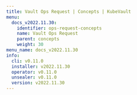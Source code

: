```yaml
---
title: Vault Ops Request | Concepts | KubeVault
menu:
  docs_v2022.11.30:
    identifier: ops-request-concepts
    name: Vault Ops Request
    parent: concepts
    weight: 30
menu_name: docs_v2022.11.30
info:
  cli: v0.11.0
  installer: v2022.11.30
  operator: v0.11.0
  unsealer: v0.11.0
  version: v2022.11.30
---
```


